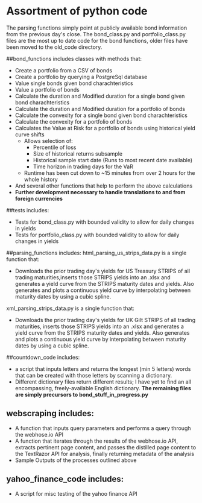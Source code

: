 # Assortment of python code
The parsing functions simply point at publicly available 
bond information from the previous day's close.
The bond_class.py and portfolio_class.py files are the 
most up to date code for the bond functions, 
older files have been moved to the old_code directory.

##bond_functions includes classes with methods that:
* Create a portfolio from a CSV of bonds
* Create a portfolio by querying a PostgreSql database
* Value single bonds given bond charachteristics
* Value a portfolio of bonds
* Calculate the duration and Modified duration for a single bond given bond charachteristics
* Calculate the duration and Modified duration for a portfolio  of bonds
* Calculate the convexity for a single bond given bond charachteristics
* Calculate the convexity for a portfolio of bonds
* Calculates the Value at Risk for a portfolio of bonds using historical yield curve shifts
	* Allows selection of:
		* Percentile of loss
		* Size of historical returns subsample
		* Historical sample start date (Runs to most recent date available)
		* Time horizon in trading days for the VaR
	* Runtime has been cut down to ~15 minutes from over 2 hours for the whole history
* And several other functions that help to perform the above calculations
* **Further development necessary to handle translations to and from foreign currencies**

##tests includes:
* Tests for bond_class.py with bounded validity to allow for daily changes in yields
* Tests for portfolio_class.py with bounded validity to allow for daily changes in yields

##parsing_functions includes:
html_parsing_us_strips_data.py is a single function that:
* Downloads the prior trading day's yields for US Treasury STRIPS of all trading maturities,inserts those STRIPS yields into an .xlsx and generates a yield curve from the STRIPS maturity dates and yields. Also generates and plots a continuous yield curve by interpolating between maturity dates by using a cubic spline.

xml_parsing_strips_data.py is a single function that:
* Downloads the prior trading day's yields for UK Gilt STRIPS of all trading maturities, inserts those STRIPS yields into an .xlsx and generates a yield curve from the STRIPS maturity dates and yields. Also generates and plots a continuous yield curve by interpolating between maturity dates by using a cubic spline.

##countdown_code includes:
* a script that inputs letters and returns the longest (min 5 letters) words that can be created with those letters by scanning a dictionary.
* Different dictionary files return different results; I have yet to find an all encompassing, freely-available English dictionary.
**The remaining files are simply precursors to bond_stuff_in_progress.py**

## webscraping includes:
* A function that inputs query parameters and performs a query through the webhose.io API
* A function that iterates through the results of the webhose.io API, extracts pertinent page content, and passes the distilled page content to the TextRazor API for analysis, finally returning metadata of the analysis
* Sample Outputs of the processes outlined above

## yahoo_finance_code includes:
* A script for misc testing of the yahoo finance API

